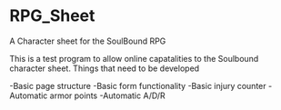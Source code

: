 # RPG_Sheet
A Character sheet for the SoulBound RPG

This is a test program to allow online capatalities to the Soulbound character sheet. Things that need to be developed

-Basic page structure
-Basic form functionality
-Basic injury counter
-Automatic armor points
-Automatic A/D/R

